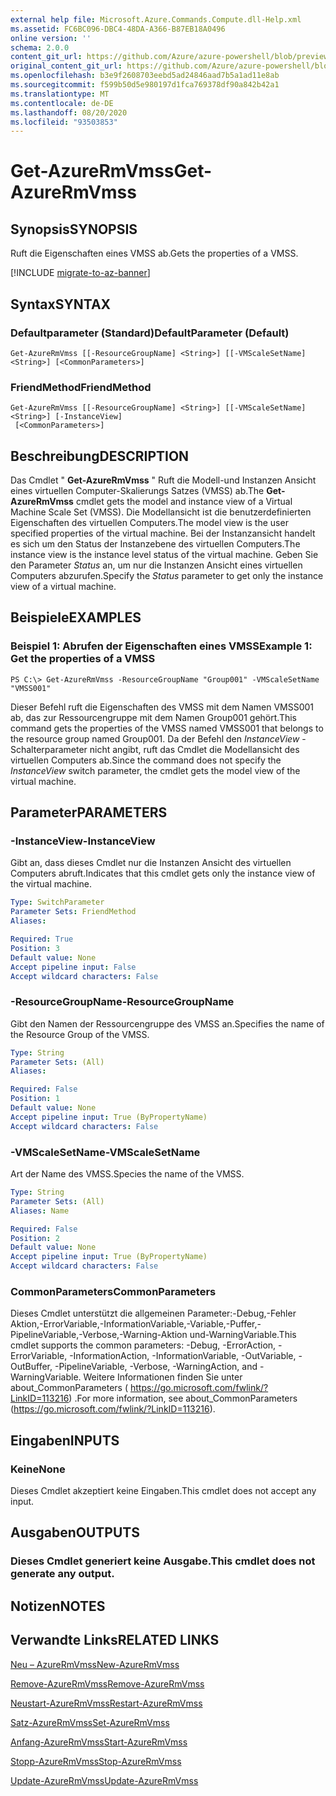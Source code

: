 ```yaml
---
external help file: Microsoft.Azure.Commands.Compute.dll-Help.xml
ms.assetid: FC6BC096-DBC4-48DA-A366-B87EB18A0496
online version: ''
schema: 2.0.0
content_git_url: https://github.com/Azure/azure-powershell/blob/preview/src/ResourceManager/Compute/Stack/Commands.Compute/help/Get-AzureRmVmss.md
original_content_git_url: https://github.com/Azure/azure-powershell/blob/preview/src/ResourceManager/Compute/Stack/Commands.Compute/help/Get-AzureRmVmss.md
ms.openlocfilehash: b3e9f2608703eebd5ad24846aad7b5a1ad11e8ab
ms.sourcegitcommit: f599b50d5e980197d1fca769378df90a842b42a1
ms.translationtype: MT
ms.contentlocale: de-DE
ms.lasthandoff: 08/20/2020
ms.locfileid: "93503853"
---
```

# <span data-ttu-id="a69fb-101">Get-AzureRmVmss</span><span class="sxs-lookup"><span data-stu-id="a69fb-101">Get-AzureRmVmss</span></span>

## <span data-ttu-id="a69fb-102">Synopsis</span><span class="sxs-lookup"><span data-stu-id="a69fb-102">SYNOPSIS</span></span>
<span data-ttu-id="a69fb-103">Ruft die Eigenschaften eines VMSS ab.</span><span class="sxs-lookup"><span data-stu-id="a69fb-103">Gets the properties of a VMSS.</span></span>

[!INCLUDE [migrate-to-az-banner](../../includes/migrate-to-az-banner.md)]

## <span data-ttu-id="a69fb-104">Syntax</span><span class="sxs-lookup"><span data-stu-id="a69fb-104">SYNTAX</span></span>

### <span data-ttu-id="a69fb-105">Defaultparameter (Standard)</span><span class="sxs-lookup"><span data-stu-id="a69fb-105">DefaultParameter (Default)</span></span>
```
Get-AzureRmVmss [[-ResourceGroupName] <String>] [[-VMScaleSetName] <String>] [<CommonParameters>]
```

### <span data-ttu-id="a69fb-106">FriendMethod</span><span class="sxs-lookup"><span data-stu-id="a69fb-106">FriendMethod</span></span>
```
Get-AzureRmVmss [[-ResourceGroupName] <String>] [[-VMScaleSetName] <String>] [-InstanceView]
 [<CommonParameters>]
```

## <span data-ttu-id="a69fb-107">Beschreibung</span><span class="sxs-lookup"><span data-stu-id="a69fb-107">DESCRIPTION</span></span>
<span data-ttu-id="a69fb-108">Das Cmdlet " **Get-AzureRmVmss** " Ruft die Modell-und Instanzen Ansicht eines virtuellen Computer-Skalierungs Satzes (VMSS) ab.</span><span class="sxs-lookup"><span data-stu-id="a69fb-108">The **Get-AzureRmVmss** cmdlet gets the model and instance view of a Virtual Machine Scale Set (VMSS).</span></span>
<span data-ttu-id="a69fb-109">Die Modellansicht ist die benutzerdefinierten Eigenschaften des virtuellen Computers.</span><span class="sxs-lookup"><span data-stu-id="a69fb-109">The model view is the user specified properties of the virtual machine.</span></span>
<span data-ttu-id="a69fb-110">Bei der Instanzansicht handelt es sich um den Status der Instanzebene des virtuellen Computers.</span><span class="sxs-lookup"><span data-stu-id="a69fb-110">The instance view is the instance level status of the virtual machine.</span></span>
<span data-ttu-id="a69fb-111">Geben Sie den Parameter *Status* an, um nur die Instanzen Ansicht eines virtuellen Computers abzurufen.</span><span class="sxs-lookup"><span data-stu-id="a69fb-111">Specify the *Status* parameter to get only the instance view of a virtual machine.</span></span>

## <span data-ttu-id="a69fb-112">Beispiele</span><span class="sxs-lookup"><span data-stu-id="a69fb-112">EXAMPLES</span></span>

### <span data-ttu-id="a69fb-113">Beispiel 1: Abrufen der Eigenschaften eines VMSS</span><span class="sxs-lookup"><span data-stu-id="a69fb-113">Example 1: Get the properties of a VMSS</span></span>
```
PS C:\> Get-AzureRmVmss -ResourceGroupName "Group001" -VMScaleSetName "VMSS001"
```

<span data-ttu-id="a69fb-114">Dieser Befehl ruft die Eigenschaften des VMSS mit dem Namen VMSS001 ab, das zur Ressourcengruppe mit dem Namen Group001 gehört.</span><span class="sxs-lookup"><span data-stu-id="a69fb-114">This command gets the properties of the VMSS named VMSS001 that belongs to the resource group named Group001.</span></span>
<span data-ttu-id="a69fb-115">Da der Befehl den *InstanceView* -Schalterparameter nicht angibt, ruft das Cmdlet die Modellansicht des virtuellen Computers ab.</span><span class="sxs-lookup"><span data-stu-id="a69fb-115">Since the command does not specify the *InstanceView* switch parameter, the cmdlet gets the model view of the virtual machine.</span></span>

## <span data-ttu-id="a69fb-116">Parameter</span><span class="sxs-lookup"><span data-stu-id="a69fb-116">PARAMETERS</span></span>

### <span data-ttu-id="a69fb-117">-InstanceView</span><span class="sxs-lookup"><span data-stu-id="a69fb-117">-InstanceView</span></span>
<span data-ttu-id="a69fb-118">Gibt an, dass dieses Cmdlet nur die Instanzen Ansicht des virtuellen Computers abruft.</span><span class="sxs-lookup"><span data-stu-id="a69fb-118">Indicates that this cmdlet gets only the instance view of the virtual machine.</span></span>

```yaml
Type: SwitchParameter
Parameter Sets: FriendMethod
Aliases: 

Required: True
Position: 3
Default value: None
Accept pipeline input: False
Accept wildcard characters: False
```

### <span data-ttu-id="a69fb-119">-ResourceGroupName</span><span class="sxs-lookup"><span data-stu-id="a69fb-119">-ResourceGroupName</span></span>
<span data-ttu-id="a69fb-120">Gibt den Namen der Ressourcengruppe des VMSS an.</span><span class="sxs-lookup"><span data-stu-id="a69fb-120">Specifies the name of the Resource Group of the VMSS.</span></span>

```yaml
Type: String
Parameter Sets: (All)
Aliases: 

Required: False
Position: 1
Default value: None
Accept pipeline input: True (ByPropertyName)
Accept wildcard characters: False
```

### <span data-ttu-id="a69fb-121">-VMScaleSetName</span><span class="sxs-lookup"><span data-stu-id="a69fb-121">-VMScaleSetName</span></span>
<span data-ttu-id="a69fb-122">Art der Name des VMSS.</span><span class="sxs-lookup"><span data-stu-id="a69fb-122">Species the name of the VMSS.</span></span>

```yaml
Type: String
Parameter Sets: (All)
Aliases: Name

Required: False
Position: 2
Default value: None
Accept pipeline input: True (ByPropertyName)
Accept wildcard characters: False
```

### <span data-ttu-id="a69fb-123">CommonParameters</span><span class="sxs-lookup"><span data-stu-id="a69fb-123">CommonParameters</span></span>
<span data-ttu-id="a69fb-124">Dieses Cmdlet unterstützt die allgemeinen Parameter:-Debug,-Fehler Aktion,-ErrorVariable,-InformationVariable,-Variable,-Puffer,-PipelineVariable,-Verbose,-Warning-Aktion und-WarningVariable.</span><span class="sxs-lookup"><span data-stu-id="a69fb-124">This cmdlet supports the common parameters: -Debug, -ErrorAction, -ErrorVariable, -InformationAction, -InformationVariable, -OutVariable, -OutBuffer, -PipelineVariable, -Verbose, -WarningAction, and -WarningVariable.</span></span> <span data-ttu-id="a69fb-125">Weitere Informationen finden Sie unter about_CommonParameters ( https://go.microsoft.com/fwlink/?LinkID=113216) .</span><span class="sxs-lookup"><span data-stu-id="a69fb-125">For more information, see about_CommonParameters (https://go.microsoft.com/fwlink/?LinkID=113216).</span></span>

## <span data-ttu-id="a69fb-126">Eingaben</span><span class="sxs-lookup"><span data-stu-id="a69fb-126">INPUTS</span></span>

### <span data-ttu-id="a69fb-127">Keine</span><span class="sxs-lookup"><span data-stu-id="a69fb-127">None</span></span>
<span data-ttu-id="a69fb-128">Dieses Cmdlet akzeptiert keine Eingaben.</span><span class="sxs-lookup"><span data-stu-id="a69fb-128">This cmdlet does not accept any input.</span></span>

## <span data-ttu-id="a69fb-129">Ausgaben</span><span class="sxs-lookup"><span data-stu-id="a69fb-129">OUTPUTS</span></span>

### <span data-ttu-id="a69fb-130">Dieses Cmdlet generiert keine Ausgabe.</span><span class="sxs-lookup"><span data-stu-id="a69fb-130">This cmdlet does not generate any output.</span></span>

## <span data-ttu-id="a69fb-131">Notizen</span><span class="sxs-lookup"><span data-stu-id="a69fb-131">NOTES</span></span>

## <span data-ttu-id="a69fb-132">Verwandte Links</span><span class="sxs-lookup"><span data-stu-id="a69fb-132">RELATED LINKS</span></span>

[<span data-ttu-id="a69fb-133">Neu – AzureRmVmss</span><span class="sxs-lookup"><span data-stu-id="a69fb-133">New-AzureRmVmss</span></span>](./New-AzureRmVmss.md)

[<span data-ttu-id="a69fb-134">Remove-AzureRmVmss</span><span class="sxs-lookup"><span data-stu-id="a69fb-134">Remove-AzureRmVmss</span></span>](./Remove-AzureRmVmss.md)

[<span data-ttu-id="a69fb-135">Neustart-AzureRmVmss</span><span class="sxs-lookup"><span data-stu-id="a69fb-135">Restart-AzureRmVmss</span></span>](./Restart-AzureRmVmss.md)

[<span data-ttu-id="a69fb-136">Satz-AzureRmVmss</span><span class="sxs-lookup"><span data-stu-id="a69fb-136">Set-AzureRmVmss</span></span>](./Set-AzureRmVmss.md)

[<span data-ttu-id="a69fb-137">Anfang-AzureRmVmss</span><span class="sxs-lookup"><span data-stu-id="a69fb-137">Start-AzureRmVmss</span></span>](./Start-AzureRmVmss.md)

[<span data-ttu-id="a69fb-138">Stopp-AzureRmVmss</span><span class="sxs-lookup"><span data-stu-id="a69fb-138">Stop-AzureRmVmss</span></span>](./Stop-AzureRmVmss.md)

[<span data-ttu-id="a69fb-139">Update-AzureRmVmss</span><span class="sxs-lookup"><span data-stu-id="a69fb-139">Update-AzureRmVmss</span></span>](./Update-AzureRmVmss.md)


